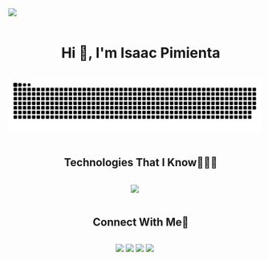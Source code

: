 <img src="https://user-images.githubusercontent.com/73097560/115834477-dbab4500-a447-11eb-908a-139a6edaec5c.gif">

<!--h1 without bottom border-->
<div id="user-content-toc">
  <ul align="center">
    <summary><h1 style="display: inline-block">Hi 👋, I'm Isaac Pimienta</h1></summary>
  </ul>
</div>


<!--- snake -->
<div align="center">
  <img  src="https://github.com/1999AZZAR/1999AZZAR/blob/main/resources/img/grid-snake.svg"
       alt="snake" /></a>
</div>

<div id="user-content-toc">
  <ul align="center">
    <summary><h2 style="display: inline-block">Technologies That I Know👨🏻‍💻</h2></summary>
  </ul>
</div>
<!--tech stack icons-->
<p align="center">
  <a href="https://skillicons.dev">
<img src="https://skillicons.dev/icons?i=git,bootstrap,cpp,css,discord,docker,figma,firebase,github,html,java,js,linux,mongodb,nodejs,postman,py,flutter,dart,unity,ts,vscode&perline=14" />
  </a>
</p>


<!-- Connect with me -->
<!--h2 without bottom border-->
<div id="user-content-toc">
  <ul align="center">
    <summary><h2 style="display: inline-block">Connect With Me🤝</h2></summary>
  </ul>
</div>

<p align="center">
<a href="https://www.linkedin.com/in/isaac-david-pimienta-morales-3187bb238/"><img src="https://img.shields.io/badge/style=flat&logo=Linkedin&logoColor=white"/></a>
<a href="mailto:isaacpimienta358@gmail.com"><img src="https://img.shields.io/badge/style=flat&logo=Gmail&logoColor=white"/></a>
<a href="https://www.instagram.com/isaacpimienta"><img src="https://img.shields.io/badge/style=flat&logo=Instagram&logoColor=white"/></a>
<a href="https://www.facebook.com/isaac.pimienta"><img src="https://img.shields.io/badge/style=flat&logo=Facebook&logoColor=white"/></a>
</p>

